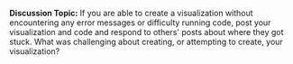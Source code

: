 **Discussion Topic:** If you are able to create a visualization without encountering any error messages or difficulty running code, post your visualization and code and respond to others' posts about where they got stuck. What was challenging about creating, or attempting to create, your visualization?
